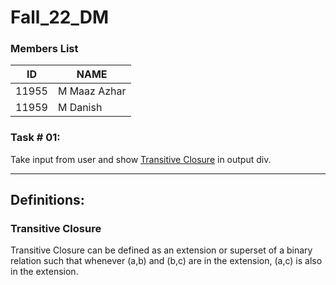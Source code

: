 # Fall_22_DM

### Members List
| ID    | NAME         |
| ----- | ------------ |
| 11955 | M Maaz Azhar |
| 11959 | M Danish     |

### Task # 01: 
Take input from user and show [Transitive Closure](#TransitiveClosure) in output div.
    
-----------------------
## Definitions:
### <a name="TransitiveClosure">Transitive Closure</a>
Transitive Closure can be defined as an extension or superset of a binary relation such that whenever (a,b) and (b,c) are in the extension, (a,c) is also in the extension.

